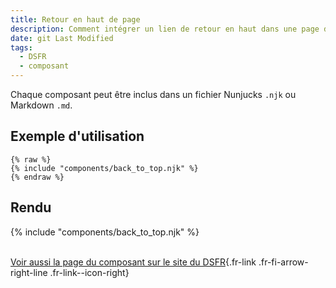 ```yaml
---
title: Retour en haut de page
description: Comment intégrer un lien de retour en haut dans une page du site ?
date: git Last Modified
tags:
  - DSFR
  - composant
---
```

Chaque composant peut être inclus dans un fichier Nunjucks `.njk` ou Markdown `.md`.

## Exemple d'utilisation

```njk
{% raw %}
{% include "components/back_to_top.njk" %}
{% endraw %}
```

## Rendu

<div>
{% include "components/back_to_top.njk" %}
</div>

<br>

[Voir aussi la page du composant sur le site du DSFR](https://www.systeme-de-design.gouv.fr/elements-d-interface/composants/retour-en-haut-de-page){.fr-link .fr-fi-arrow-right-line .fr-link--icon-right}